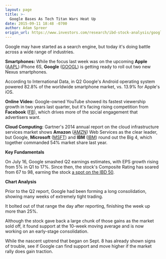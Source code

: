 ```yaml
---
layout: page
title: >-
  Google Bases As Tech Titan Wars Heat Up
date: 2015-09-11 18:48 -0700
author: Adam Spreer
origin_url: https://www.investors.com/research/ibd-stock-analysis/google-youtube-nexus-cloud-rivalry/
---
```





  

Google may have started as a search engine, but today it's doing battle across a wide range of industries. 

  

**Smartphones:** While the focus last week was on the upcoming **Apple** ([AAPL](https://research.investors.com/quote.aspx?symbol=AAPL)) iPhone 6S, **Google** ([GOOGL](https://research.investors.com/quote.aspx?symbol=GOOGL)) is getting ready to roll out two new Nexus smartphones.

  

According to International Data, in Q2 Google's Android operating system powered 82.8% of the worldwide smartphone market, vs. 13.9% for Apple's iOS.

  

**Online Video:** Google-owned YouTube showed its fastest viewership growth in two years last quarter, but it's facing rising competition from **Facebook** ([FB](https://research.investors.com/quote.aspx?symbol=FB)), which drives more of the social engagement that advertisers want.

  

**Cloud Computing:** Gartner's 2014 annual report on the cloud infrastructure services market shows **Amazon** ([AMZN](https://research.investors.com/quote.aspx?symbol=AMZN)) Web Services as the clear leader, but Google, **Microsoft** ([MSFT](https://research.investors.com/quote.aspx?symbol=MSFT)) and **IBM** ([IBM](https://research.investors.com/quote.aspx?symbol=IBM)) round out the Big 4, which together commanded 54% market share last year.

  

**Key Fundamentals**

  

On July 16, Google smashed Q2 earnings estimates, with EPS growth rising from 5% in Q1 to 17%. Since then, the stock's Composite Rating has soared from 67 to 98, earning the stock [a spot on the IBD 50](http://news.investors.com/technology/090815-769985-google-leads-tech-stocks-ibd-50-this-week.htm).

  

**Chart Analysis**

  

Prior to the Q2 report, Google had been forming a long consolidation, showing many weeks of extremely tight trading.

  

It bolted out of that range the day after reporting, finishing the week up more than 25%.

  

Although the stock gave back a large chunk of those gains as the market sold off, it found support at the 10-week moving average and is now working on an early-stage consolidation.

  

While the nascent uptrend that began on Sept. 8 has already shown signs of trouble, see if Google can find support and move higher if the market rally does gain traction.




